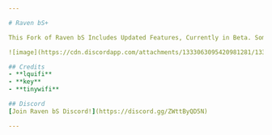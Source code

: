 ```yaml
---

# Raven bS+

This Fork of Raven bS Includes Updated Features, Currently in Beta. Some of These Features Are Autoblock, 7-Tick Lowhop, Offset Rotations, and Other Updated Bypasses.

![image](https://cdn.discordapp.com/attachments/1333063095420981281/1333132208004665414/image.png?ex=6797c79e&is=6796761e&hm=83f378d4e62f27e7e8d15a4b6c45387144320ca9da51d2f3769964e36c349338&)

## Credits
- **lquifi** 
- **key**
- **tinywifi**

## Discord
[Join Raven bS Discord!](https://discord.gg/ZWttByQD5N) 

--- 
```

